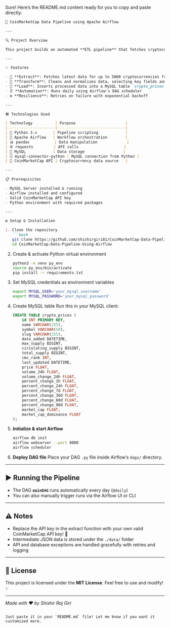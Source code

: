 Sure! Here’s the README.md content ready for you to copy and paste directly:

````markdown
🚀 CoinMarketCap Data Pipeline using Apache Airflow

---

🔍 Project Overview

This project builds an automated **ETL pipeline** that fetches cryptocurrency data from the CoinMarketCap API, processes it, and loads it into a MySQL database — all orchestrated by **Apache Airflow**!

---

✨ Features

- 🔄 **Extract**: Fetches latest data for up to 5000 cryptocurrencies from CoinMarketCap API  
- 🔧 **Transform**: Cleans and normalizes data, selecting key fields and formatting timestamps  
- 💾 **Load**: Inserts processed data into a MySQL table `crypto_prices`  
- ⏰ **Automation**: Runs daily using Airflow's DAG scheduler  
- ⚙️ **Resilience**: Retries on failure with exponential backoff  

---

🛠️ Technologies Used

| Technology          | Purpose                      |
|---------------------|------------------------------|
| 🐍 Python 3.x       | Pipeline scripting            |
| 🐝 Apache Airflow   | Workflow orchestration        |
| 📊 pandas           | Data manipulation             |
| 🌐 requests         | API calls                    |
| 🐬 MySQL            | Data storage                 |
| 🗄️ mysql-connector-python | MySQL connection from Python |
| 🔑 CoinMarketCap API | Cryptocurrency data source   |

---

📋 Prerequisites

- MySQL Server installed & running  
- Airflow installed and configured  
- Valid CoinMarketCap API key  
- Python environment with required packages  

---

⚙️ Setup & Installation

1. Clone the repository
   ```bash
   git clone https://github.com/shishirgiri81/CoinMarketCap-Data-Pipeline-Using-Airflow.git
   cd CoinMarketCap-Data-Pipeline-Using-Airflow
````

2. Create & activate Python virtual environment

   ```bash
   python3 -m venv py_env
   source py_env/bin/activate
   pip install -r requirements.txt
   ```

3. Set MySQL credentials as environment variables

   ```bash
   export MYSQL_USER='your_mysql_username'
   export MYSQL_PASSWORD='your_mysql_password'
   ```

4. Create MySQL table
   Run this in your MySQL client:

   ```sql
   CREATE TABLE crypto_prices (
       id INT PRIMARY KEY,
       name VARCHAR(255),
       symbol VARCHAR(50),
       slug VARCHAR(255),
       date_added DATETIME,
       max_supply BIGINT,
       circulating_supply BIGINT,
       total_supply BIGINT,
       cmc_rank INT,
       last_updated DATETIME,
       price FLOAT,
       volume_24h FLOAT,
       volume_change_24h FLOAT,
       percent_change_1h FLOAT,
       percent_change_24h FLOAT,
       percent_change_7d FLOAT,
       percent_change_30d FLOAT,
       percent_change_60d FLOAT,
       percent_change_90d FLOAT,
       market_cap FLOAT,
       market_cap_dominance FLOAT
   );
   ```

5. **Initialize & start Airflow**

   ```bash
   airflow db init
   airflow webserver --port 8080
   airflow scheduler
   ```

6. **Deploy DAG file**
   Place your DAG `.py` file inside Airflow’s `dags/` directory.

---

## ▶️ Running the Pipeline

* The DAG **`mainDAG`** runs automatically every day (`@daily`)
* You can also manually trigger runs via the Airflow UI or CLI

---

## ⚠️ Notes

* Replace the API key in the extract function with your own valid CoinMarketCap API key! 🔑
* Intermediate JSON data is stored under the `./data/` folder
* API and database exceptions are handled gracefully with retries and logging

---

## 📜 License

This project is licensed under the **MIT License**. Feel free to use and modify! 💡

---

*Made with ❤️ by Shishir Raj Giri*

```

Just paste it in your `README.md` file! Let me know if you want it customized more.
```

